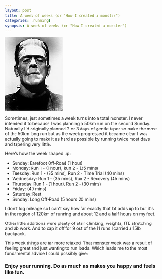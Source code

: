 ```yaml
---
layout: post
title: A week of weeks (or "How I created a monster")
categories: [running]
synopsis: A week of weeks (or "How I created a monster")
---
```

![A monster](/running/images/2011-03-16-how-i-created-a-monster.jpg)

Sometimes, just sometimes a week turns into a total monster. I never intended it to because I was planning a 50km run on the second Sunday. Naturally I'd originally planned 2 or 3 days of gentle taper so make the most of the 50km long run but as the week progressed it became clear I was actually going to make it as hard as possible by running twice most days and tapering very little.

Here's how the week shaped up:

+ Sunday:    Barefoot Off-Road (1 hour)
+ Monday:    Run 1 - (1 hour), Run 2 - (35 mins)
+ Tuesday:   Run 1 - (35 mins), Run 2 - Time Trial (40 mins)
+ Wednesday: Run 1 - (35 mins), Run 2 - Recovery (45 mins)
+ Thursday:  Run 1 - (1 hour), Run 2 - (30 mins)
+ Friday:    (40 mins)
+ Saturday:  Rest
+ Sunday:    Long Off-Road (5 hours 20 mins)

I don't log mileage so I can't say how far exactly that lot adds up to but it's in the region of 120km of running and about 12 and a half hours on my feet.

Other little additions were plenty of stair climbing, weights, ITB stretching and ab work. And to cap it off for  9 out of the 11 runs I carried a 15lb backpack.

This week things are far more relaxed. That monster week was a result of feeling great and just wanting to run loads. Which leads me to the most fundamental advice I could possibly give:

### Enjoy your running. Do as much as makes you happy and feels like fun.